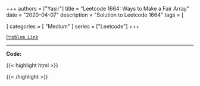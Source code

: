 
+++
authors = ["Yasir"]
title = "Leetcode 1664: Ways to Make a Fair Array"
date = "2020-04-07"
description = "Solution to Leetcode 1664"
tags = [
    
]
categories = [
    "Medium"
]
series = ["Leetcode"]
+++



[`Problem Link`](https://leetcode.com/problems/ways-to-make-a-fair-array/description/)

---

**Code:**

{{< highlight html >}}

{{< /highlight >}}

